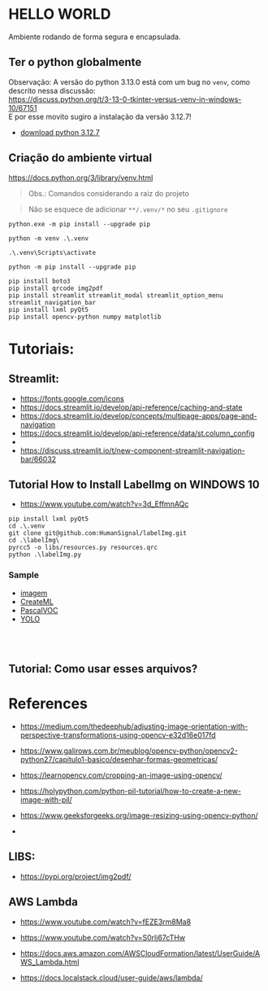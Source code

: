 # HELLO WORLD

Ambiente rodando de forma segura e encapsulada.

## Ter o python globalmente

Observação: A versão do python 3.13.0 está com um bug no `venv`, como descrito nessa discussão:<br>
https://discuss.python.org/t/3-13-0-tkinter-versus-venv-in-windows-10/67151<br>
E por esse movito sugiro a instalação da versão 3.12.7!
* [download python 3.12.7](https://www.python.org/downloads/release/python-3127/)

## Criação do ambiente virtual

https://docs.python.org/3/library/venv.html

> Obs.: Comandos considerando a raiz do projeto

> Não se esquece de adicionar `**/.venv/*` no seu `.gitignore`

```
python.exe -m pip install --upgrade pip

python -m venv .\.venv

.\.venv\Scripts\activate

python -m pip install --upgrade pip

pip install boto3
pip install qrcode img2pdf
pip install streamlit streamlit_modal streamlit_option_menu streamlit_navigation_bar
pip install lxml pyQt5
pip install opencv-python numpy matplotlib  
```

# Tutoriais:

## Streamlit:

* https://fonts.google.com/icons
* https://docs.streamlit.io/develop/api-reference/caching-and-state
* https://docs.streamlit.io/develop/concepts/multipage-apps/page-and-navigation
* https://docs.streamlit.io/develop/api-reference/data/st.column_config
* 
* https://discuss.streamlit.io/t/new-component-streamlit-navigation-bar/66032


## Tutorial How to Install LabelImg on WINDOWS 10
* https://www.youtube.com/watch?v=3d_EffmnAQc

```
pip install lxml pyQt5
cd .\.venv
git clone git@github.com:HumanSignal/labelImg.git
cd .\labelImg\
pyrcc5 -o libs/resources.py resources.qrc
python .\labelImg.py
```

### Sample

* [imagem](labelImg_sample/1050x1485_20241120134236446284_1a90.png)
* [CreateML](labelImg_sample/1050x1485_20241120134236446284_1a90.json)
* [PascalVOC](labelImg_sample/1050x1485_20241120134236446284_1a90.xml)
* [YOLO](labelImg_sample/1050x1485_20241120134236446284_1a90.txt)

<br><br>

## Tutorial: Como usar esses arquivos?


# References

* https://medium.com/thedeephub/adjusting-image-orientation-with-perspective-transformations-using-opencv-e32d16e017fd
* https://www.galirows.com.br/meublog/opencv-python/opencv2-python27/capitulo1-basico/desenhar-formas-geometricas/
* https://learnopencv.com/cropping-an-image-using-opencv/

* https://holypython.com/python-pil-tutorial/how-to-create-a-new-image-with-pil/
* https://www.geeksforgeeks.org/image-resizing-using-opencv-python/
* 

## LIBS:

* https://pypi.org/project/img2pdf/


## AWS Lambda
- https://www.youtube.com/watch?v=fEZE3rm8Ma8
- https://www.youtube.com/watch?v=S0rlj67cTHw
- https://docs.aws.amazon.com/AWSCloudFormation/latest/UserGuide/AWS_Lambda.html

- https://docs.localstack.cloud/user-guide/aws/lambda/

